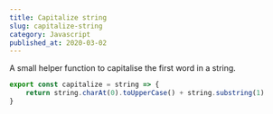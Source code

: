```yaml
---
title: Capitalize string
slug: capitalize-string
category: Javascript
published_at: 2020-03-02
---
```


A small helper function to capitalise the first word in a string.

```js
export const capitalize = string => {
    return string.charAt(0).toUpperCase() + string.substring(1)
}
```
